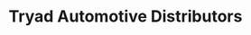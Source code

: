 ---
title: "Tryad Automotive Distributors"
url: /oak-park/tryad-automotive-distributors/
shop: Autoteile
---